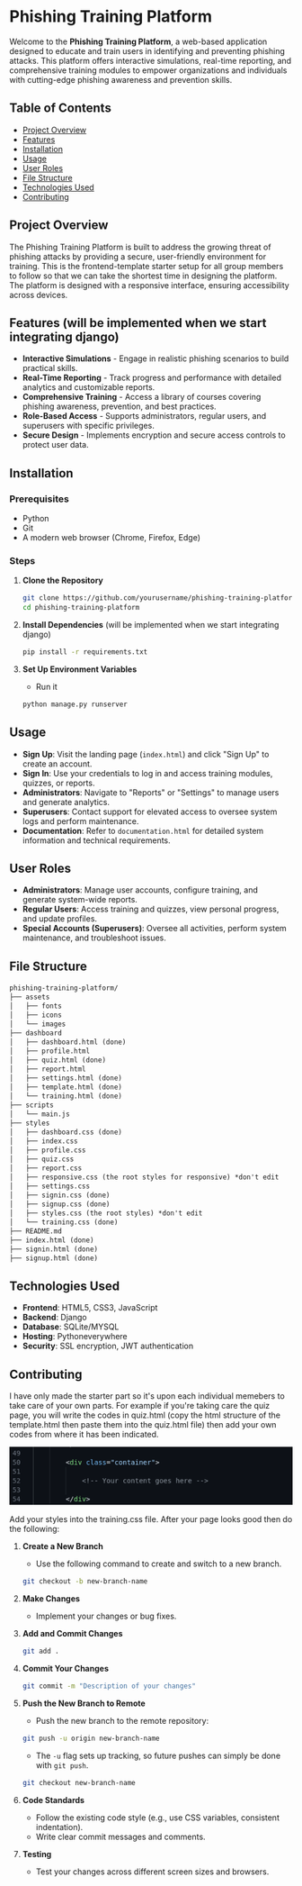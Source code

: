 # Phishing Training Platform

Welcome to the **Phishing Training Platform**, a web-based application designed to educate and train users in identifying and preventing phishing attacks. This platform offers interactive simulations, real-time reporting, and comprehensive training modules to empower organizations and individuals with cutting-edge phishing awareness and prevention skills.

## Table of Contents
- [Project Overview](#project-overview)
- [Features](#features)
- [Installation](#installation)
- [Usage](#usage)
- [User Roles](#user-roles)
- [File Structure](#file-structure)
- [Technologies Used](#technologies-used)
- [Contributing](#contributing)

## Project Overview
The Phishing Training Platform is built to address the growing threat of phishing attacks by providing a secure, user-friendly environment for training. This is the frontend-template starter setup for all group members to follow so that we can take the shortest time in designing the platform.
The platform is designed with a responsive interface, ensuring accessibility across devices.

## Features (will be implemented when we start integrating django)
- **Interactive Simulations** - Engage in realistic phishing scenarios to build practical skills.
- **Real-Time Reporting** - Track progress and performance with detailed analytics and customizable reports.
- **Comprehensive Training** - Access a library of courses covering phishing awareness, prevention, and best practices.
- **Role-Based Access** - Supports administrators, regular users, and superusers with specific privileges.
- **Secure Design** - Implements encryption and secure access controls to protect user data.

## Installation

### Prerequisites
- Python
- Git
- A modern web browser (Chrome, Firefox, Edge)

### Steps
1. **Clone the Repository**
   ```bash
   git clone https://github.com/yourusername/phishing-training-platform.git
   cd phishing-training-platform
   ```

2. **Install Dependencies** (will be implemented when we start integrating django)
   ```bash
   pip install -r requirements.txt
   ```

3. **Set Up Environment Variables**
   - Run it
   ```bash
   python manage.py runserver
   ```

## Usage
- **Sign Up**: Visit the landing page (`index.html`) and click "Sign Up" to create an account.
- **Sign In**: Use your credentials to log in and access training modules, quizzes, or reports.
- **Administrators**: Navigate to "Reports" or "Settings" to manage users and generate analytics.
- **Superusers**: Contact support for elevated access to oversee system logs and perform maintenance.
- **Documentation**: Refer to `documentation.html` for detailed system information and technical requirements.

## User Roles
- **Administrators**: Manage user accounts, configure training, and generate system-wide reports.
- **Regular Users**: Access training and quizzes, view personal progress, and update profiles.
- **Special Accounts (Superusers)**: Oversee all activities, perform system maintenance, and troubleshoot issues.

## File Structure
```
phishing-training-platform/
├── assets
│   ├── fonts
│   ├── icons
│   └── images
├── dashboard
│   ├── dashboard.html (done)
│   ├── profile.html
│   ├── quiz.html (done)
│   ├── report.html
│   ├── settings.html (done)
│   ├── template.html (done)
│   └── training.html (done)
├── scripts
│   └── main.js
├── styles
│   ├── dashboard.css (done)
│   ├── index.css
│   ├── profile.css 
│   ├── quiz.css 
│   ├── report.css 
│   ├── responsive.css (the root styles for responsive) *don't edit
│   ├── settings.css 
│   ├── signin.css (done)
│   ├── signup.css (done)
│   ├── styles.css (the root styles) *don't edit
│   └── training.css (done)
├── README.md
├── index.html (done)
├── signin.html (done)
├── signup.html (done)
```

## Technologies Used
- **Frontend**: HTML5, CSS3, JavaScript
- **Backend**: Django
- **Database**: SQLite/MYSQL
- **Hosting**: Pythoneverywhere
- **Security**: SSL encryption, JWT authentication

## Contributing
I have only made the starter part so it's upon each individual memebers to take care of your own parts.
For example if you're taking care the quiz page, you will write the codes in quiz.html (copy the html structure of the template.html then paste them into the quiz.html file) then add your own codes from where it has been indicated.

![alt text](image.png)

Add your styles into the training.css file.
After your page looks good then do the following:

1. **Create a New Branch**
   - Use the following command to create and switch to a new branch.
    ```bash
    git checkout -b new-branch-name
    ```

2. **Make Changes**
   - Implement your changes or bug fixes.

3. **Add and Commit Changes**
   ```bash
   git add .
   ```

4. **Commit Your Changes**
   ```bash
   git commit -m "Description of your changes"
   ```

5. **Push the New Branch to Remote**
    - Push the new branch to the remote repository:
    ```bash
    git push -u origin new-branch-name
    ```
    - The `-u` flag sets up tracking, so future pushes can simply be done with `git push`.
    ```bash
    git checkout new-branch-name
    ```

6. **Code Standards**
   - Follow the existing code style (e.g., use CSS variables, consistent indentation).
   - Write clear commit messages and comments.

7. **Testing**
   - Test your changes across different screen sizes and browsers.

